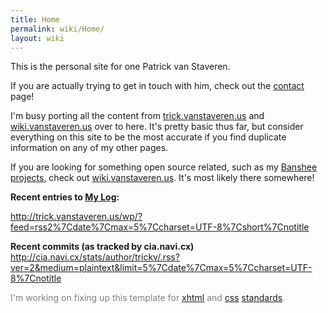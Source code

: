 ```yaml
---
title: Home
permalink: wiki/Home/
layout: wiki
---
```


This is the personal site for one Patrick van Staveren.

If you are actually trying to get in touch with him, check out the
[contact](/wiki/Contact "wikilink") page!

I'm busy porting all the content from
[trick.vanstaveren.us](http://trick.vanstaveren.us) and
[wiki.vanstaveren.us](http://wiki.vanstaveren.us) over to here. It's
pretty basic thus far, but consider everything on this site to be the
most accurate if you find duplicate information on any of my other
pages.

If you are looking for something open source related, such as my
[Banshee](http://www.banshee-project.org)
[projects](/wiki/Projects/Open_Source/Banshee "wikilink"), check out
[wiki.vanstaveren.us](http://wiki.vanstaveren.us). It's most likely
there somewhere!

**Recent entries to [My Log](http://trick.vanstaveren.us/wp):**

<rss><http://trick.vanstaveren.us/wp/?feed=rss2%7Cdate%7Cmax=5%7Ccharset=UTF-8%7Cshort%7Cnotitle></rss>

**Recent commits (as tracked by cia.navi.cx)**
<rss><http://cia.navi.cx/stats/author/trickv/.rss?ver=2&medium=plaintext&limit=5%7Cdate%7Cmax=5%7Ccharset=UTF-8%7Cnotitle></rss>

<span style="color: gray;"> I'm working on fixing up this template for
[xhtml](http://validator.w3.org/check/referer) and
[css](http://jigsaw.w3.org/css-validator/check/referer)
[standards](http://www.w3.org).</span>
